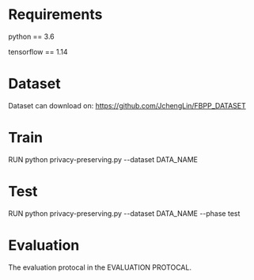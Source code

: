 # Requirements

python == 3.6

tensorflow == 1.14

# Dataset

Dataset can download on: https://github.com/JchengLin/FBPP_DATASET

# Train

RUN python privacy-preserving.py --dataset DATA_NAME

# Test

RUN python privacy-preserving.py --dataset DATA_NAME --phase test

# Evaluation

The evaluation protocal in the EVALUATION PROTOCAL.

